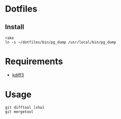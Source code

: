 # Dotfiles

## Install

    rake
    ln -s ~/dotfiles/bin/pg_dump /usr/local/bin/pg_dump

# Requirements

* [kdiff3](http://sourceforge.net/projects/kdiff3/files/kdiff3/)

# Usage
    git difftool [sha]
    git mergetool
